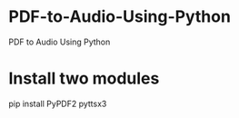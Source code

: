 # PDF-to-Audio-Using-Python
PDF to Audio Using Python
# Install two modules
pip install PyPDF2 pyttsx3
